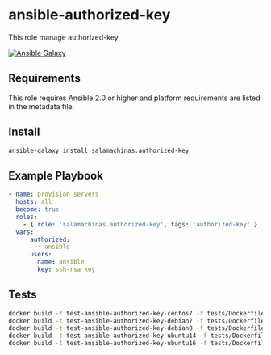 ansible-authorized-key
===============

This role manage authorized-key

[![Ansible Galaxy](https://img.shields.io/ansible/role/xxxxx.svg)](https://galaxy.ansible.com/salamachinas/authorized-key/)

Requirements
------------

This role requires Ansible 2.0 or higher and platform requirements are listed
in the metadata file.

Install
-------

```sh
ansible-galaxy install salamachinas.authorized-key
```

Example Playbook
----------------

```yaml
- name: provision servers
  hosts: all
  become: true
  roles:
    - { role: 'salamachinas.authorized-key', tags: 'authorized-key' }
  vars:
      authorized:
        - ansible
      users:
        name: ansible
        key: ssh-rsa key
```

Tests
-----

```sh
docker build -t test-ansible-authorized-key-centos7 -f tests/Dockerfile_centos7 --force-rm .
docker build -t test-ansible-authorized-key-debian7 -f tests/Dockerfile_debian7 --force-rm .
docker build -t test-ansible-authorized-key-debian8 -f tests/Dockerfile_debian8 --force-rm .
docker build -t test-ansible-authorized-key-ubuntu14 -f tests/Dockerfile_ubuntu14 --force-rm .
docker build -t test-ansible-authorized-key-ubuntu16 -f tests/Dockerfile_ubuntu16 --force-rm .
```
